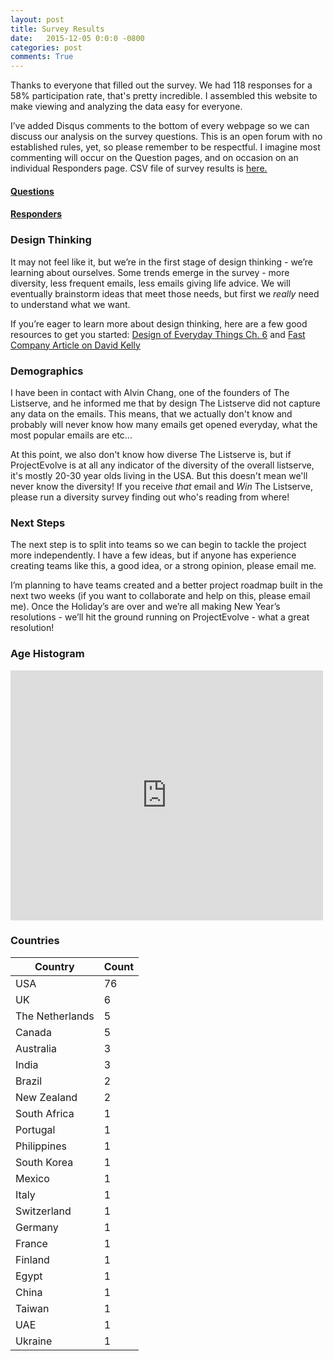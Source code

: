 ```yaml
---
layout: post
title: Survey Results
date:   2015-12-05 0:0:0 -0800
categories: post
comments: True
---
```


Thanks to everyone that filled out the survey. We had 118 responses for a 58% participation rate, that's pretty incredible. I assembled this website to make viewing and analyzing the data easy for everyone.

I’ve added Disqus comments to the bottom of every webpage so we can discuss our analysis on the survey questions. This is an open forum with no established rules, yet, so please remember to be respectful. I imagine most commenting will occur on the Question pages, and on occasion on an individual Responders page. CSV file of survey results is [here.][drafts]

[drafts]: https://github.com/project-evolve-listserve/home/blob/master/_drafts/about_you_12_55.csv

#### [Questions][questions]

#### [Responders][responders]

### Design Thinking

It may not feel like it, but we’re in the first stage of design thinking - we’re learning about ourselves. Some trends emerge in the survey - more diversity, less frequent emails, less emails giving life advice. We will eventually brainstorm ideas that meet those needs, but first we *really* need to understand what we want. 

If you’re eager to learn more about design thinking, here are a few good resources to get you started: 
[Design of Everyday Things Ch. 6][doedt] and [Fast Company Article on David Kelly][fastco]


[doedt]: http://goo.gl/Y7JjSe

[fastco]: http://goo.gl/DQySnq


[responders]: /home/responders/all

[questions]: /home/questions/all

### Demographics

I have been in contact with Alvin Chang, one of the founders of The Listserve, and he informed me that by design The Listserve did not capture any data on the emails. This means, that we actually don't know and probably will never know how many emails get opened everyday, what the most popular emails are etc... 

At this point, we also don't know how diverse The Listserve is, but if ProjectEvolve is at all any indicator of the diversity of the overall listserve, it's mostly 20-30 year olds living in the USA. But this doesn't mean we'll never know the diversity! If you receive *that* email and *Win* The Listserve, please run a diversity survey finding out who's reading from where! 

### Next Steps

The next step is to split into teams so we can begin to tackle the project more independently. I have a few ideas, but if anyone has experience creating teams like this, a good idea, or a strong opinion, please email me. 

I’m planning to have teams created and a better project roadmap built in the next two weeks (if you want to collaborate and help on this, please email me). Once the Holiday’s are over and we’re all making New Year’s resolutions - we’ll hit the ground running on ProjectEvolve - what a great resolution!


### Age Histogram

<iframe width="500" height="400" frameborder="0" scrolling="no" src="https://plot.ly/~stanleychris2/61.embed"></iframe>

### Countries

<table>
  <thead>
    <tr>
      <th>Country</th>
      <th>Count</th>
    </tr>
  </thead>
  <tbody>
  	    <tr>
      <td>USA</td>
      <td>76</td>
    </tr>
    <tr>
      <td>UK</td>
      <td>6</td>
    </tr>
    <tr>
      <td>The Netherlands</td>
      <td>5</td>
    </tr>
    <tr>
      <td>Canada</td>
      <td>5</td>
    </tr>
     <tr>
      <td>Australia</td>
      <td>3</td>
    </tr>
	<tr>
      <td>India</td>
      <td>3</td>
    </tr>
     <tr>
      <td>Brazil</td>
      <td>2</td>
    </tr>
     <tr>
      <td>New Zealand</td>
      <td>2</td>
    </tr>
    <tr>
      <td>South Africa</td>
      <td>1</td>
     <tr>
      <td>Portugal</td>
      <td>1</td>
    </tr>
    <tr>
      <td>Philippines</td>
      <td>1</td>
    </tr>
     <tr>
      <td>South Korea</td>
      <td>1</td>
    </tr>    
     <tr>
      <td>Mexico</td>
      <td>1</td>
    </tr>  
     <tr>
      <td>Italy</td>
      <td>1</td>
    </tr> 
     <tr>
      <td>Switzerland</td>
      <td>1</td>
    </tr>   
     <tr>
      <td>Germany</td>
      <td>1</td>
    </tr>     
     <tr>
      <td>France</td>
      <td>1</td>
    </tr>  
     <tr>
      <td>Finland</td>
      <td>1</td>
    </tr>   
      <tr>
      <td>Egypt</td>
      <td>1</td>
    </tr>   
     <tr>
      <td>China</td>
      <td>1</td>
    </tr>  
     <tr>
      <td>Taiwan</td>
      <td>1</td>
    </tr>  
     <tr>
      <td>UAE</td>
      <td>1</td>
    </tr>    
     <tr>
      <td>Ukraine</td>
      <td>1</td>
    </tr>               
  </tbody>
</table>

